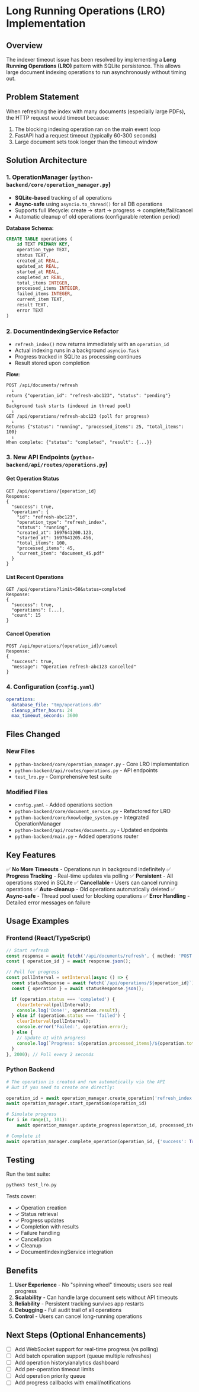 # Long Running Operations (LRO) Implementation

## Overview

The indexer timeout issue has been resolved by implementing a **Long Running Operations (LRO)** pattern with SQLite persistence. This allows large document indexing operations to run asynchronously without timing out.

## Problem Statement

When refreshing the index with many documents (especially large PDFs), the HTTP request would timeout because:
1. The blocking indexing operation ran on the main event loop
2. FastAPI had a request timeout (typically 60-300 seconds)
3. Large document sets took longer than the timeout window

## Solution Architecture

### 1. **OperationManager** (`python-backend/core/operation_manager.py`)
- **SQLite-based** tracking of all operations
- **Async-safe** using `asyncio.to_thread()` for all DB operations
- Supports full lifecycle: create → start → progress → complete/fail/cancel
- Automatic cleanup of old operations (configurable retention period)

**Database Schema:**
```sql
CREATE TABLE operations (
    id TEXT PRIMARY KEY,
    operation_type TEXT,
    status TEXT,
    created_at REAL,
    updated_at REAL,
    started_at REAL,
    completed_at REAL,
    total_items INTEGER,
    processed_items INTEGER,
    failed_items INTEGER,
    current_item TEXT,
    result TEXT,
    error TEXT
)
```

### 2. **DocumentIndexingService Refactor**
- `refresh_index()` now returns immediately with an `operation_id`
- Actual indexing runs in a background `asyncio.Task`
- Progress tracked in SQLite as processing continues
- Result stored upon completion

**Flow:**
```
POST /api/documents/refresh
  ↓
return {"operation_id": "refresh-abc123", "status": "pending"}
  ↓
Background task starts (indexed in thread pool)
  ↓
GET /api/operations/refresh-abc123 (poll for progress)
  ↓
Returns {"status": "running", "processed_items": 25, "total_items": 100}
  ↓
When complete: {"status": "completed", "result": {...}}
```

### 3. **New API Endpoints** (`python-backend/api/routes/operations.py`)

#### Get Operation Status
```
GET /api/operations/{operation_id}
Response:
{
  "success": true,
  "operation": {
    "id": "refresh-abc123",
    "operation_type": "refresh_index",
    "status": "running",
    "created_at": 1697641200.123,
    "started_at": 1697641205.456,
    "total_items": 100,
    "processed_items": 45,
    "current_item": "document_45.pdf"
  }
}
```

#### List Recent Operations
```
GET /api/operations?limit=50&status=completed
Response:
{
  "success": true,
  "operations": [...],
  "count": 15
}
```

#### Cancel Operation
```
POST /api/operations/{operation_id}/cancel
Response:
{
  "success": true,
  "message": "Operation refresh-abc123 cancelled"
}
```

### 4. **Configuration** (`config.yaml`)
```yaml
operations:
  database_file: "tmp/operations.db"
  cleanup_after_hours: 24
  max_timeout_seconds: 3600
```

## Files Changed

### New Files
- `python-backend/core/operation_manager.py` - Core LRO implementation
- `python-backend/api/routes/operations.py` - API endpoints
- `test_lro.py` - Comprehensive test suite

### Modified Files
- `config.yaml` - Added operations section
- `python-backend/core/document_service.py` - Refactored for LRO
- `python-backend/core/knowledge_system.py` - Integrated OperationManager
- `python-backend/api/routes/documents.py` - Updated endpoints
- `python-backend/main.py` - Added operations router

## Key Features

✅ **No More Timeouts** - Operations run in background indefinitely
✅ **Progress Tracking** - Real-time updates via polling
✅ **Persistent** - All operations stored in SQLite
✅ **Cancellable** - Users can cancel running operations
✅ **Auto-cleanup** - Old operations automatically deleted
✅ **Async-safe** - Thread pool used for blocking operations
✅ **Error Handling** - Detailed error messages on failure

## Usage Examples

### Frontend (React/TypeScript)

```typescript
// Start refresh
const response = await fetch('/api/documents/refresh', { method: 'POST' });
const { operation_id } = await response.json();

// Poll for progress
const pollInterval = setInterval(async () => {
  const statusResponse = await fetch(`/api/operations/${operation_id}`);
  const { operation } = await statusResponse.json();

  if (operation.status === 'completed') {
    clearInterval(pollInterval);
    console.log('Done!', operation.result);
  } else if (operation.status === 'failed') {
    clearInterval(pollInterval);
    console.error('Failed:', operation.error);
  } else {
    // Update UI with progress
    console.log(`Progress: ${operation.processed_items}/${operation.total_items}`);
  }
}, 2000); // Poll every 2 seconds
```

### Python Backend

```python
# The operation is created and run automatically via the API
# But if you need to create one directly:

operation_id = await operation_manager.create_operation('refresh_index', total_items=100)
await operation_manager.start_operation(operation_id)

# Simulate progress
for i in range(1, 101):
    await operation_manager.update_progress(operation_id, processed_items=i)

# Complete it
await operation_manager.complete_operation(operation_id, {'success': True})
```

## Testing

Run the test suite:
```bash
python3 test_lro.py
```

Tests cover:
- ✓ Operation creation
- ✓ Status retrieval
- ✓ Progress updates
- ✓ Completion with results
- ✓ Failure handling
- ✓ Cancellation
- ✓ Cleanup
- ✓ DocumentIndexingService integration

## Benefits

1. **User Experience** - No "spinning wheel" timeouts; users see real progress
2. **Scalability** - Can handle large document sets without API timeouts
3. **Reliability** - Persistent tracking survives app restarts
4. **Debugging** - Full audit trail of all operations
5. **Control** - Users can cancel long-running operations

## Next Steps (Optional Enhancements)

- [ ] Add WebSocket support for real-time progress (vs polling)
- [ ] Add batch operation support (queue multiple refreshes)
- [ ] Add operation history/analytics dashboard
- [ ] Add per-operation timeout limits
- [ ] Add operation priority queue
- [ ] Add progress callbacks with email/notifications
